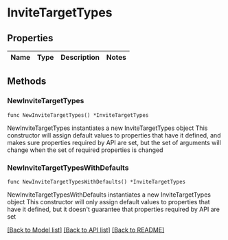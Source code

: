 # InviteTargetTypes

## Properties

Name | Type | Description | Notes
------------ | ------------- | ------------- | -------------

## Methods

### NewInviteTargetTypes

`func NewInviteTargetTypes() *InviteTargetTypes`

NewInviteTargetTypes instantiates a new InviteTargetTypes object
This constructor will assign default values to properties that have it defined,
and makes sure properties required by API are set, but the set of arguments
will change when the set of required properties is changed

### NewInviteTargetTypesWithDefaults

`func NewInviteTargetTypesWithDefaults() *InviteTargetTypes`

NewInviteTargetTypesWithDefaults instantiates a new InviteTargetTypes object
This constructor will only assign default values to properties that have it defined,
but it doesn't guarantee that properties required by API are set


[[Back to Model list]](../README.md#documentation-for-models) [[Back to API list]](../README.md#documentation-for-api-endpoints) [[Back to README]](../README.md)


